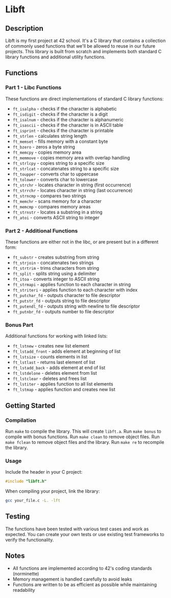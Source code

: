# Libft

## Description
Libft is my first project at 42 school. It's a C library that contains a collection of commonly used functions that we'll be allowed to reuse in our future projects. This library is built from scratch and implements both standard C library functions and additional utility functions.

## Functions

### Part 1 - Libc Functions
These functions are direct implementations of standard C library functions:
* `ft_isalpha` - checks if the character is alphabetic
* `ft_isdigit` - checks if the character is a digit
* `ft_isalnum` - checks if the character is alphanumeric
* `ft_isascii` - checks if the character is in ASCII table
* `ft_isprint` - checks if the character is printable
* `ft_strlen` - calculates string length
* `ft_memset` - fills memory with a constant byte
* `ft_bzero` - zeros a byte string
* `ft_memcpy` - copies memory area
* `ft_memmove` - copies memory area with overlap handling
* `ft_strlcpy` - copies string to a specific size
* `ft_strlcat` - concatenates string to a specific size
* `ft_toupper` - converts char to uppercase
* `ft_tolower` - converts char to lowercase
* `ft_strchr` - locates character in string (first occurrence)
* `ft_strrchr` - locates character in string (last occurrence)
* `ft_strncmp` - compares two strings
* `ft_memchr` - scans memory for a character
* `ft_memcmp` - compares memory areas
* `ft_strnstr` - locates a substring in a string
* `ft_atoi` - converts ASCII string to integer

### Part 2 - Additional Functions
These functions are either not in the libc, or are present but in a different form:
* `ft_substr` - creates substring from string
* `ft_strjoin` - concatenates two strings
* `ft_strtrim` - trims characters from string
* `ft_split` - splits string using a delimiter
* `ft_itoa` - converts integer to ASCII string
* `ft_strmapi` - applies function to each character in string
* `ft_striteri` - applies function to each character with index
* `ft_putchar_fd` - outputs character to file descriptor
* `ft_putstr_fd` - outputs string to file descriptor
* `ft_putendl_fd` - outputs string with newline to file descriptor
* `ft_putnbr_fd` - outputs number to file descriptor

### Bonus Part
Additional functions for working with linked lists:
* `ft_lstnew` - creates new list element
* `ft_lstadd_front` - adds element at beginning of list
* `ft_lstsize` - counts elements in list
* `ft_lstlast` - returns last element of list
* `ft_lstadd_back` - adds element at end of list
* `ft_lstdelone` - deletes element from list
* `ft_lstclear` - deletes and frees list
* `ft_lstiter` - applies function to all list elements
* `ft_lstmap` - applies function and creates new list

## Getting Started

### Compilation
Run `make` to compile the library. This will create `libft.a`.
Run `make bonus` to compile with bonus functions.
Run `make clean` to remove object files.
Run `make fclean` to remove object files and the library.
Run `make re` to recompile the library.

### Usage
Include the header in your C project:
```c
#include "libft.h"
```

When compiling your project, link the library:
```bash
gcc your_file.c -L. -lft
```

## Testing
The functions have been tested with various test cases and work as expected. You can create your own tests or use existing test frameworks to verify the functionality.

## Notes
- All functions are implemented according to 42's coding standards (norminette)
- Memory management is handled carefully to avoid leaks
- Functions are written to be as efficient as possible while maintaining readability
